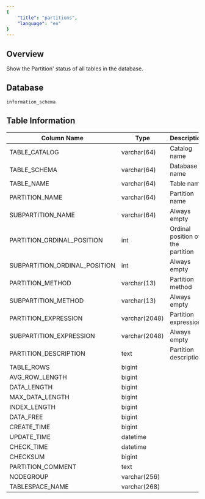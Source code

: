 ```yaml
---
{
    "title": "partitions",
    "language": "en"
}
---
```


<!--
Licensed to the Apache Software Foundation (ASF) under one
or more contributor license agreements.  See the NOTICE file
distributed with this work for additional information
regarding copyright ownership.  The ASF licenses this file
to you under the Apache License, Version 2.0 (the
"License"); you may not use this file except in compliance
with the License.  You may obtain a copy of the License at

  http://www.apache.org/licenses/LICENSE-2.0

Unless required by applicable law or agreed to in writing,
software distributed under the License is distributed on an
"AS IS" BASIS, WITHOUT WARRANTIES OR CONDITIONS OF ANY
KIND, either express or implied.  See the License for the
specific language governing permissions and limitations
under the License.
-->

## Overview

Show the Partition' status of all tables in the database.

## Database

`information_schema`

## Table Information

| Column Name                   | Type          | Description                       |
| ----------------------------- | ------------- | --------------------------------- |
| TABLE_CATALOG                 | varchar(64)   | Catalog name                      |
| TABLE_SCHEMA                  | varchar(64)   | Database name                     |
| TABLE_NAME                    | varchar(64)   | Table name                        |
| PARTITION_NAME                | varchar(64)   | Partition name                    |
| SUBPARTITION_NAME             | varchar(64)   | Always empty                      |
| PARTITION_ORDINAL_POSITION    | int           | Ordinal position of the partition |
| SUBPARTITION_ORDINAL_POSITION | int           | Always empty                      |
| PARTITION_METHOD              | varchar(13)   | Partition method                  |
| SUBPARTITION_METHOD           | varchar(13)   | Always empty                      |
| PARTITION_EXPRESSION          | varchar(2048) | Partition expression              |
| SUBPARTITION_EXPRESSION       | varchar(2048) | Always empty                      |
| PARTITION_DESCRIPTION         | text          | Partition description             |
| TABLE_ROWS                    | bigint        |                                   |
| AVG_ROW_LENGTH                | bigint        |                                   |
| DATA_LENGTH                   | bigint        |                                   |
| MAX_DATA_LENGTH               | bigint        |                                   |
| INDEX_LENGTH                  | bigint        |                                   |
| DATA_FREE                     | bigint        |                                   |
| CREATE_TIME                   | bigint        |                                   |
| UPDATE_TIME                   | datetime      |                                   |
| CHECK_TIME                    | datetime      |                                   |
| CHECKSUM                      | bigint        |                                   |
| PARTITION_COMMENT             | text          |                                   |
| NODEGROUP                     | varchar(256)  |                                   |
| TABLESPACE_NAME               | varchar(268)  |                                   |